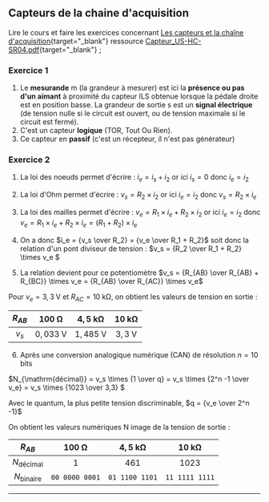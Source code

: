 
## Capteurs de la chaine d'acquisition

Lire le cours et faire les exercices concernant [Les capteurs et la chaîne d'acquisition](./Acquisition_Capteurs-Cours-Exercices.pdf){target="_blank"} ressource [Capteur_US-HC-SR04.pdf](./Capteur_US-HC-SR04.pdf){target="_blank"} ;

### Exercice 1

1. Le **mesurande** m (la grandeur à mesurer) est ici la **présence ou pas d'un aimant** à proximité du capteur ILS obtenue lorsque la pédale droite est en position basse.
La grandeur de sortie s est un **signal électrique** (de tension nulle si le circuit est ouvert, ou de tension maximale si le circuit est fermé).
2. C'est un capteur **logique** (TOR, Tout Ou Rien).
3. Ce capteur en **passif** (c'est un récepteur, il n'est pas générateur)


### Exercice 2

1. La loi des noeuds permet d'écrire : $i_e = i_s + i_2$
or ici $i_s = 0$ donc $i_e = i_2$

2. La loi d'Ohm permet d'écrire : $v_s = R_2 \times i_2$
or ici $i_e = i_2$ donc $v_s = R_2 \times i_e$

3. La loi des mailles permet d'écrire : $v_e = R_1 \times i_e +  R_2 \times i_2$
or ici $i_e = i_2$ donc $v_e = R_1 \times i_e +  R_2 \times i_e= (R_1 +  R_2) \times i_e$

4. On a donc $i_e = {v_s \over R_2} = {v_e \over R_1 + R_2}$
soit donc la relation d'un pont diviseur de tension : $v_s = {R_2 \over R_1 +  R_2} \times v_e $

5. La relation devient pour ce potentiomètre $v_s = {R_{AB} \over R_{AB} +  R_{BC}} \times v_e = {R_{AB} \over R_{AC}} \times v_e$

Pour $v_e = 3,3\;\mathrm{V}$ et $R_{AC} = 10\;\mathrm{k\Omega}$, on obtient les valeurs de tension en sortie :

| $R_{AB}$ | $100\;\mathrm{\Omega}$ | $4,5\;\mathrm{k\Omega}$ | $10\;\mathrm{k\Omega}$ |
| :---: | :---: | :---: | :---: |
| $v_s$         |      $0,033 \;\mathrm{V}$         |   $1,485 \;\mathrm{V}$             |   $3,3 \;\mathrm{V}$            |

6. Après une conversion analogique numérique (CAN) de résolution $n = 10 \;\mathrm{bits}$

$N_{\mathrm{décimal}} = v_s \times {1 \over q} = v_s \times {2^n -1 \over v_e} = v_s \times {1023 \over 3,3} $

Avec le quantum, la plus petite tension discriminable, $q = {v_e \over 2^n -1}$

On obtient les valeurs numériques N image de la tension de sortie :

| $R_{AB}$               | $100\;\mathrm{\Omega}$ | $4,5\;\mathrm{k\Omega}$ | $10\;\mathrm{k\Omega}$ |
| :---: | :---: | :---: | :---: |
| $N_{\mathrm{décimal}}$ | $1$                    | $461$                   | $1023$                 |
| $N_{\mathrm{binaire}}$ | `00 0000 0001`         | `01 1100 1101`          | `11 1111 1111`         |

***


